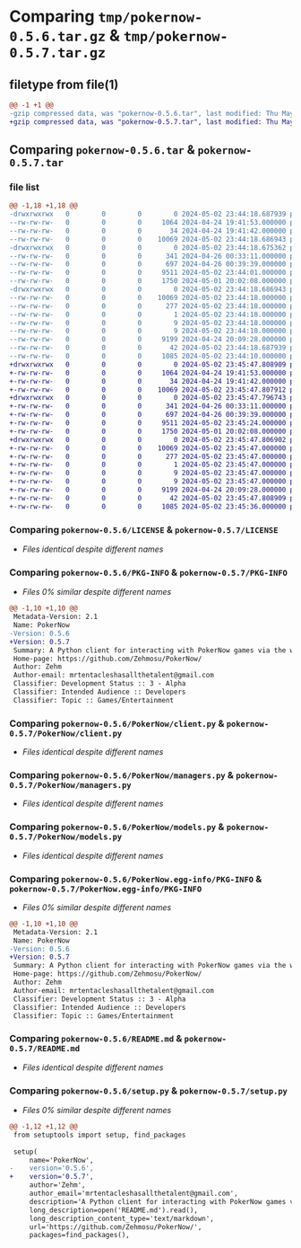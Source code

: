 # Comparing `tmp/pokernow-0.5.6.tar.gz` & `tmp/pokernow-0.5.7.tar.gz`

## filetype from file(1)

```diff
@@ -1 +1 @@
-gzip compressed data, was "pokernow-0.5.6.tar", last modified: Thu May  2 23:44:18 2024, max compression
+gzip compressed data, was "pokernow-0.5.7.tar", last modified: Thu May  2 23:45:47 2024, max compression
```

## Comparing `pokernow-0.5.6.tar` & `pokernow-0.5.7.tar`

### file list

```diff
@@ -1,18 +1,18 @@
-drwxrwxrwx   0        0        0        0 2024-05-02 23:44:18.687939 pokernow-0.5.6/
--rw-rw-rw-   0        0        0     1064 2024-04-24 19:41:53.000000 pokernow-0.5.6/LICENSE
--rw-rw-rw-   0        0        0       34 2024-04-24 19:41:42.000000 pokernow-0.5.6/MANIFEST.in
--rw-rw-rw-   0        0        0    10069 2024-05-02 23:44:18.686943 pokernow-0.5.6/PKG-INFO
-drwxrwxrwx   0        0        0        0 2024-05-02 23:44:18.675362 pokernow-0.5.6/PokerNow/
--rw-rw-rw-   0        0        0      341 2024-04-26 00:33:11.000000 pokernow-0.5.6/PokerNow/__init__.py
--rw-rw-rw-   0        0        0      697 2024-04-26 00:39:39.000000 pokernow-0.5.6/PokerNow/client.py
--rw-rw-rw-   0        0        0     9511 2024-05-02 23:44:01.000000 pokernow-0.5.6/PokerNow/managers.py
--rw-rw-rw-   0        0        0     1750 2024-05-01 20:02:08.000000 pokernow-0.5.6/PokerNow/models.py
-drwxrwxrwx   0        0        0        0 2024-05-02 23:44:18.686943 pokernow-0.5.6/PokerNow.egg-info/
--rw-rw-rw-   0        0        0    10069 2024-05-02 23:44:18.000000 pokernow-0.5.6/PokerNow.egg-info/PKG-INFO
--rw-rw-rw-   0        0        0      277 2024-05-02 23:44:18.000000 pokernow-0.5.6/PokerNow.egg-info/SOURCES.txt
--rw-rw-rw-   0        0        0        1 2024-05-02 23:44:18.000000 pokernow-0.5.6/PokerNow.egg-info/dependency_links.txt
--rw-rw-rw-   0        0        0        9 2024-05-02 23:44:18.000000 pokernow-0.5.6/PokerNow.egg-info/requires.txt
--rw-rw-rw-   0        0        0        9 2024-05-02 23:44:18.000000 pokernow-0.5.6/PokerNow.egg-info/top_level.txt
--rw-rw-rw-   0        0        0     9199 2024-04-24 20:09:28.000000 pokernow-0.5.6/README.md
--rw-rw-rw-   0        0        0       42 2024-05-02 23:44:18.687939 pokernow-0.5.6/setup.cfg
--rw-rw-rw-   0        0        0     1085 2024-05-02 23:44:10.000000 pokernow-0.5.6/setup.py
+drwxrwxrwx   0        0        0        0 2024-05-02 23:45:47.808909 pokernow-0.5.7/
+-rw-rw-rw-   0        0        0     1064 2024-04-24 19:41:53.000000 pokernow-0.5.7/LICENSE
+-rw-rw-rw-   0        0        0       34 2024-04-24 19:41:42.000000 pokernow-0.5.7/MANIFEST.in
+-rw-rw-rw-   0        0        0    10069 2024-05-02 23:45:47.807912 pokernow-0.5.7/PKG-INFO
+drwxrwxrwx   0        0        0        0 2024-05-02 23:45:47.796743 pokernow-0.5.7/PokerNow/
+-rw-rw-rw-   0        0        0      341 2024-04-26 00:33:11.000000 pokernow-0.5.7/PokerNow/__init__.py
+-rw-rw-rw-   0        0        0      697 2024-04-26 00:39:39.000000 pokernow-0.5.7/PokerNow/client.py
+-rw-rw-rw-   0        0        0     9511 2024-05-02 23:45:24.000000 pokernow-0.5.7/PokerNow/managers.py
+-rw-rw-rw-   0        0        0     1750 2024-05-01 20:02:08.000000 pokernow-0.5.7/PokerNow/models.py
+drwxrwxrwx   0        0        0        0 2024-05-02 23:45:47.806902 pokernow-0.5.7/PokerNow.egg-info/
+-rw-rw-rw-   0        0        0    10069 2024-05-02 23:45:47.000000 pokernow-0.5.7/PokerNow.egg-info/PKG-INFO
+-rw-rw-rw-   0        0        0      277 2024-05-02 23:45:47.000000 pokernow-0.5.7/PokerNow.egg-info/SOURCES.txt
+-rw-rw-rw-   0        0        0        1 2024-05-02 23:45:47.000000 pokernow-0.5.7/PokerNow.egg-info/dependency_links.txt
+-rw-rw-rw-   0        0        0        9 2024-05-02 23:45:47.000000 pokernow-0.5.7/PokerNow.egg-info/requires.txt
+-rw-rw-rw-   0        0        0        9 2024-05-02 23:45:47.000000 pokernow-0.5.7/PokerNow.egg-info/top_level.txt
+-rw-rw-rw-   0        0        0     9199 2024-04-24 20:09:28.000000 pokernow-0.5.7/README.md
+-rw-rw-rw-   0        0        0       42 2024-05-02 23:45:47.808909 pokernow-0.5.7/setup.cfg
+-rw-rw-rw-   0        0        0     1085 2024-05-02 23:45:36.000000 pokernow-0.5.7/setup.py
```

### Comparing `pokernow-0.5.6/LICENSE` & `pokernow-0.5.7/LICENSE`

 * *Files identical despite different names*

### Comparing `pokernow-0.5.6/PKG-INFO` & `pokernow-0.5.7/PKG-INFO`

 * *Files 0% similar despite different names*

```diff
@@ -1,10 +1,10 @@
 Metadata-Version: 2.1
 Name: PokerNow
-Version: 0.5.6
+Version: 0.5.7
 Summary: A Python client for interacting with PokerNow games via the web.
 Home-page: https://github.com/Zehmosu/PokerNow/
 Author: Zehm
 Author-email: mrtentacleshasallthetalent@gmail.com
 Classifier: Development Status :: 3 - Alpha
 Classifier: Intended Audience :: Developers
 Classifier: Topic :: Games/Entertainment
```

### Comparing `pokernow-0.5.6/PokerNow/client.py` & `pokernow-0.5.7/PokerNow/client.py`

 * *Files identical despite different names*

### Comparing `pokernow-0.5.6/PokerNow/managers.py` & `pokernow-0.5.7/PokerNow/managers.py`

 * *Files identical despite different names*

### Comparing `pokernow-0.5.6/PokerNow/models.py` & `pokernow-0.5.7/PokerNow/models.py`

 * *Files identical despite different names*

### Comparing `pokernow-0.5.6/PokerNow.egg-info/PKG-INFO` & `pokernow-0.5.7/PokerNow.egg-info/PKG-INFO`

 * *Files 0% similar despite different names*

```diff
@@ -1,10 +1,10 @@
 Metadata-Version: 2.1
 Name: PokerNow
-Version: 0.5.6
+Version: 0.5.7
 Summary: A Python client for interacting with PokerNow games via the web.
 Home-page: https://github.com/Zehmosu/PokerNow/
 Author: Zehm
 Author-email: mrtentacleshasallthetalent@gmail.com
 Classifier: Development Status :: 3 - Alpha
 Classifier: Intended Audience :: Developers
 Classifier: Topic :: Games/Entertainment
```

### Comparing `pokernow-0.5.6/README.md` & `pokernow-0.5.7/README.md`

 * *Files identical despite different names*

### Comparing `pokernow-0.5.6/setup.py` & `pokernow-0.5.7/setup.py`

 * *Files 0% similar despite different names*

```diff
@@ -1,12 +1,12 @@
 from setuptools import setup, find_packages
 
 setup(
     name='PokerNow',
-    version='0.5.6',
+    version='0.5.7',
     author='Zehm',
     author_email='mrtentacleshasallthetalent@gmail.com',
     description='A Python client for interacting with PokerNow games via the web.',
     long_description=open('README.md').read(),
     long_description_content_type='text/markdown',
     url='https://github.com/Zehmosu/PokerNow/',
     packages=find_packages(),
```


